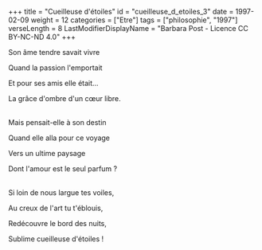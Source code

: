 +++
title = "Cueilleuse d'étoiles"
id = "cueilleuse_d_etoiles_3"
date = 1997-02-09
weight = 12
categories = ["Etre"]
tags = ["philosophie", "1997"]
verseLength = 8
LastModifierDisplayName = "Barbara Post - Licence CC BY-NC-ND 4.0"
+++

Son âme tendre savait vivre

Quand la passion l'emportait

Et pour ses amis elle était...

La grâce d'ombre d'un cœur libre.

 \
Mais pensait-elle à son destin

Quand elle alla pour ce voyage

Vers un ultime paysage

Dont l'amour est le seul parfum ?

 \
Si loin de nous largue tes voiles,

Au creux de l'art tu t'éblouis,

Redécouvre le bord des nuits,

Sublime cueilleuse d'étoiles !
